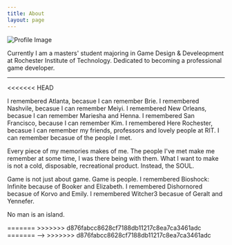 ```yaml
---
title: About
layout: page
---
```

![Profile Image]( {{site.url}}/assets/images/about.JPG )

<p>Currently I am a masters' student majoring in Game Design & Develeopment at Rochester Institute of Technology. Dedicated to becoming a professional game developer. </p>

<!--
<h2>Education</h2>
<ul class="education-list">
	<li>08/2016 - present: Rochester Institute of Technology(RIT)                    Rochester, NY</li>
	<li>                  M.S.in Game Design and Development(Expected in May 2018))  U.S          </li>
	<li>                  GPA: 3.65/4.00          </li>
	<li>09/2012 - 06/2016: Chengdu University of Information Technology(CUIT)        Chengdu,  SC</li>
	<li>                  B.E.in Electronic and Information Engineering              China          </li>
	<li>                  GPA: 3.14/4.00          </li>
</ul>

<h2>Skills</h2>

<ul class="skill-list">
	<li>C# (1 year)(2016.8-present)</li>
	<li>C (1 year)(2015-2016)</li>
	<li>Unity (1 year)(2015.10-12, 2016.8-present)</li>
	<li>Visual Studio (1.5 years)(2016.2-2016.6, 2016.8-present)</li>
	<li>Assembly(half a year)(2014.1-2014.6)</li>
	<li>Matlab(2016)</li>
	<li>Unreal Tournament Editor(3 months)(2017.3-2017.6)</li>
	<li>Github(2016.11-present)</li>
	<li>Git/SourceTree</li>
	<li>Jekyll(for github page)</li>
	<li>Markdown(for blog posting)</li>		
	
</ul>
-->
---
<<<<<<< HEAD

<p>
I remembered Atlanta, becasue I can remember Brie.
I remembered Nashvile, becasue I can remember Meiyi.
I remembered New Orleans, becasue I can remember Mariesha and Henna.
I remembered San Francisco, because I can remember Kim.
I remembered Here Rochester, becasue I can remember my friends, professors and lovely people at RIT.
I can remember becasue of the people I met.

Every piece of my memories makes of me.
The people I've met make me remember at some time, 
I was there being with them.
What I want to make is not a cold, 
disposable, recreational product. 
Instead, 
the SOUL.

Game is not just about game.
Game is people.
I remembered Bioshock: Infinite because of Booker and Elizabeth.
I remembered Dishornored becasue of Korvo and Emily.
I remembered Witcher3 becasue of Geralt and Yennefer.


No man is an island.


</p>
=======
>>>>>>> d876fabcc8628cf7188db11217c8ea7ca3461adc
<!--
<h2>Projects</h2>

<h3>02/2017 - 05/2017:	VR Martial Arts </h3>

<iframe width="560" height="315" src="https://www.youtube.com/embed/v8Jw8rfWWIM" frameborder="0" allowfullscreen></iframe>

<p>Using .NET audio API called NAudio to capture PCM encoded data from audio source, and using Beat Detection Algorithm(comparing instant sound energy with average sound energy) to processing data, then implement it into VR Martial Arts scripts. The algorithm can be used for hitting target spawning system that targets spawn following the tempos of BGM.Semester's project from Independent Study Course at RIT first year master GDD major. This game mode is modified by Original VR Martial arts which is exhibited at IMAGIN RIT 2017 Festival.
</p>

<p><br /></p>
<h3>09/2015 - 06/2016:   <a href="https://youtu.be/P91Bkuq6pZ8/">The Motion Design of Six-Degree Freedom Robot Arm </a></h3>
<p>Graduate Design project using C language to program an embedded system to operate single chip processer STC89C51. Designing and welding the integrated circuit board. Algorithm developed to triggering robot arm to move by receiving the human voice from microphone head. </p>

<p><br /></p>
<h3>11/2015 - 12/2015:	<a href="https://youtu.be/6eqLVrvtyuQ/">Catnap </a> </h3>
<p>Game Designer for gameplay designing and level designing using Unity3D to implement assets to create whole scene for the first time. A 2D side-scrolling platformer made in 3D format but demonstrated in 2D vision with Orthographic Camera. </p>
<<<<<<< HEAD
-->
=======
-->
>>>>>>> d876fabcc8628cf7188db11217c8ea7ca3461adc
